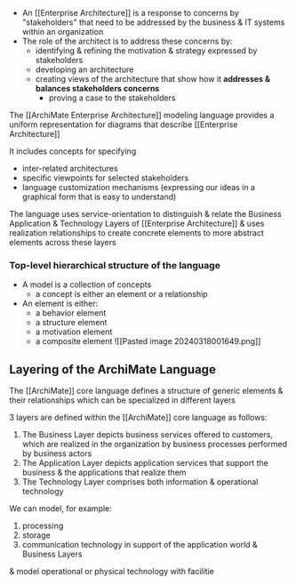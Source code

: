 - An [[Enterprise Architecture]] is a response to concerns by "stakeholders" that need to be addressed by the business & IT systems within an organization
- The role of the architect is to address these concerns by:
	- identifying & refining the motivation & strategy expressed by stakeholders
	- developing an architecture
	- creating views of the architecture that show how it **addresses & balances stakeholders concerns**
		- proving a case to the stakeholders

The [[ArchiMate Enterprise Architecture]] modeling language provides a uniform representation for diagrams that describe [[Enterprise Architecture]]

It includes concepts for specifying
- inter-related architectures
- specific viewpoints for selected stakeholders
- language customization mechanisms
(expressing our ideas in a graphical form that is easy to understand)

The language uses service-orientation to distinguish & relate the Business Application & Technology Layers of [[Enterprise Architecture]] & uses realization relationships to create concrete elements to more abstract elements across these layers

### Top-level hierarchical structure of the language
- A model is a collection of concepts
	- a concept is either an element or a relationship
- An element is either:
	- a behavior element
	- a structure element
	- a motivation element
	- a composite element
![[Pasted image 20240318001649.png]]

## Layering of the ArchiMate Language
The [[ArchiMate]] core language defines a structure of generic elements & their relationships which can be specialized in different layers

3 layers are defined within the [[ArchiMate]] core language as follows:
1. The Business Layer depicts business services offered to customers, which are realized in the organization by business processes performed by business actors
2. The Application Layer depicts application services that support the business & the applications that realize them
3. The Technology Layer comprises both information & operational technology

We can model, for example:
1. processing
2. storage
3. communication technology
	in support of the application world & Business Layers

& model operational or physical technology with facilitie
